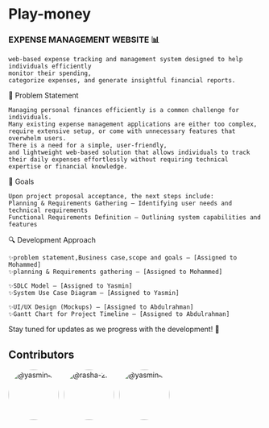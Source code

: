 # Play-money

### EXPENSE MANAGEMENT WEBSITE 📊

    web-based expense tracking and management system designed to help individuals efficiently 
    monitor their spending, 
    categorize expenses, and generate insightful financial reports.

📌 Problem Statement

    Managing personal finances efficiently is a common challenge for individuals. 
    Many existing expense management applications are either too complex, 
    require extensive setup, or come with unnecessary features that overwhelm users.
    There is a need for a simple, user-friendly, 
    and lightweight web-based solution that allows individuals to track 
    their daily expenses effortlessly without requiring technical expertise or financial knowledge.


🎯 Goals

    Upon project proposal acceptance, the next steps include:
    Planning & Requirements Gathering – Identifying user needs and technical requirements
    Functional Requirements Definition – Outlining system capabilities and features


🔍 Development Approach

    ✨problem statement,Business case,scope and goals – [Assigned to Mohammed]
    ✨planning & Requirements gathering – [Assigned to Mohammed]
    
    ✨SDLC Model – [Assigned to Yasmin]
    ✨System Use Case Diagram – [Assigned to Yasmin]
    
    ✨UI/UX Design (Mockups) – [Assigned to Abdulrahman]
    ✨Gantt Chart for Project Timeline – [Assigned to Abdulrahman]


Stay tuned for updates as we progress with the development! 🚀


## Contributors
<div style="display: flex; align-items: center; margin-bottom: 20px;">
     <a href="https://github.com/yasmin41" style="text-decoration: none; display: flex; align-items: center;">
        <img src="https://github.com/yasmin41.png" alt="@yasmin41" title="@yasmin41" width="100px" height="100px" style="border-radius: 50%; margin-right: 10px;">
    </a>
    <a href="https://github.com/proganajlat03" style="text-decoration: none; display: flex; align-items: center;">
        <img src="https://github.com/proganajlat03.png" alt="@rasha-2k" title="@rasha-2k" width="100px" height="100px" style="border-radius: 50%; margin-right: 10px;">
    </a>
     <a href="https://github.com/MohamadBraighesh" style="text-decoration: none; display: flex; align-items: center;">
        <img src="https://github.com/MohamadBraighesh.png" alt="@yasmin41" title="@yasmin41" width="100px" height="100px" style="border-radius: 50%; margin-right: 10px;">
    </a>
   
</div>
